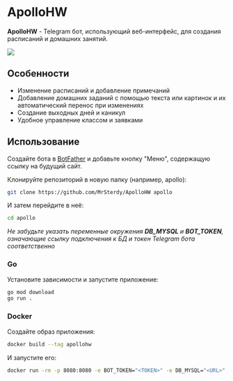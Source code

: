 # ApolloHW

**ApolloHW** - Telegram бот, использующий веб-интерфейс, для создания расписаний и домашних занятий.

![](https://user-images.githubusercontent.com/83646375/251200663-fc1add4e-1611-47d3-a275-171a1e147349.png)

## Особенности

- Изменение расписаний и добавление примечаний
- Добавление домашних заданий с помощью текста или картинок и их автоматический перенос при изменениях
- Создание выходных дней и каникул
- Удобное управление классом и заявками

## Использование

Создайте бота в [BotFather](https://t.me/botfather) и добавьте кнопку "Меню", содержащую ссылку на будущий сайт.

Клонируйте репозиторий в новую папку (например, apollo):

```bash
git clone https://github.com/MrSterdy/ApolloHW apollo
```

И затем перейдите в неё:

```bash
cd apollo
```

*Не забудьте указать переменные окружения **DB_MYSQL** и **BOT_TOKEN**, означающие ссылку подключения к БД и токен Telegram бота соответственно*

### Go

Установите зависимости и запустите приложение:

```bash
go mod download
go run .
```

### Docker

Создайте образ приложения:

```bash
docker build --tag apollohw
```

И запустите его:

```bash
docker run -rm -p 8080:8080 -e BOT_TOKEN="<TOKEN>" -e DB_MYSQL="<URL>" --name apollo apollohw
```
